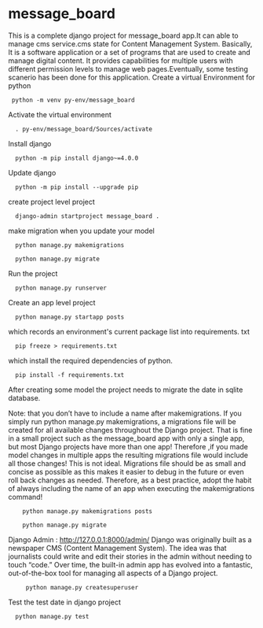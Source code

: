 # message_board
This is a complete django project for message_board app.It can able to manage cms service.cms state for Content Management System. Basically, It is a software application or a set of programs that are used to create and manage digital content. It provides capabilities for multiple users with different permission levels to manage web pages.Eventually, some testing scanerio has been done for this application.
Create a virtual Environment for python

     python -m venv py-env/message_board
Activate the virtual environment

      . py-env/message_board/Sources/activate
Install django

      python -m pip install django~=4.0.0
Update django

      python -m pip install --upgrade pip
create project level project

      django-admin startproject message_board .
make migration when you update your model

      python manage.py makemigrations

      python manage.py migrate
Run the project

      python manage.py runserver
Create an app level project

      python manage.py startapp posts
which records an environment's current package list into requirements. txt

      pip freeze > requirements.txt
which install the required dependencies of python.

      pip install -f requirements.txt
After creating some model the project needs to migrate the date in sqlite database.

Note: that you don’t have to include a name after makemigrations. If you simply run python manage.py makemigrations, a migrations file will be created for all available changes throughout the Django project. That is fine in a small project such as the message_board app with only a single app, but most Django projects have more than one app! Therefore ,if you made model changes in multiple apps the resulting migrations file would include all those changes! This is not ideal. Migrations file should be as small and concise as possible as this makes it easier to debug in the future or even roll back changes as needed. Therefore, as a best practice, adopt the habit of always including the name of an app when executing the makemigrations command!

        python manage.py makemigrations posts

        python manage.py migrate
Django Admin : http://127.0.0.1:8000/admin/
Django was originally built as a newspaper CMS (Content Management System). The idea was that journalists could write and edit their stories in the admin without needing to touch “code.” Over time, the built-in admin app has evolved into a fantastic, out-of-the-box tool for managing all aspects of a Django project.

         python manage.py createsuperuser
Test the test date in django project

      python manage.py test
